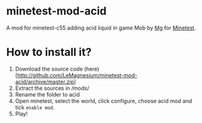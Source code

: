 # minetest-mod-acid
A mod for minetest-c55 adding acid liquid in game
Mob by [Mg](https://github.com/LeMagnesium/) for [Minetest](https://github.com/minetest/minetest).

# How to install it?
1. Download the source code (here)[http://github.com/LeMagnesium/minetest-mod-acid/archive/master.zip]
2. Extract the sources in <path to minetest>/mods/
3. Rename the folder to acid
4. Open minetest, select the world, click configure, choose acid mod and tick `enable mod`.
5. Play!
